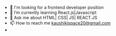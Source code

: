 - 👋 I'm looking for a frontend developer position
- 🌱 I’m currently learning React.js|Javascript
- 💬 Ask me about HTML| CSS| JS| REACT.JS
- 📫 How to reach me kaushikispace20@gmail.com
- 
  

<!---
kaushiki101/kaushiki101 is a ✨ special ✨ repository because its `README.md` (this file) appears on your GitHub profile.
You can click the Preview link to take a look at your changes.
--->

